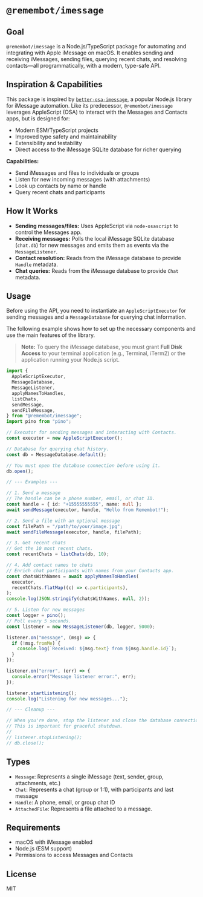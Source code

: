 # `@remembot/imessage`

## Goal

`@remembot/imessage` is a Node.js/TypeScript package for automating and integrating with Apple iMessage on macOS. It enables sending and receiving iMessages, sending files, querying recent chats, and resolving contacts—all programmatically, with a modern, type-safe API.

## Inspiration & Capabilities

This package is inspired by [`better-osa-imessage`](https://github.com/Bubba8291/better-osa-imessage), a popular Node.js library for iMessage automation. Like its predecessor, `@remembot/imessage` leverages AppleScript (OSA) to interact with the Messages and Contacts apps, but is designed for:

- Modern ESM/TypeScript projects
- Improved type safety and maintainability
- Extensibility and testability
- Direct access to the iMessage SQLite database for richer querying

**Capabilities:**

- Send iMessages and files to individuals or groups
- Listen for new incoming messages (with attachments)
- Look up contacts by name or handle
- Query recent chats and participants

## How It Works

- **Sending messages/files:** Uses AppleScript via `node-osascript` to control the Messages app.
- **Receiving messages:** Polls the local iMessage SQLite database (`chat.db`) for new messages and emits them as events via the `MessageListener`.
- **Contact resolution:** Reads from the iMessage database to provide `Handle` metadata.
- **Chat queries:** Reads from the iMessage database to provide `Chat` metadata.

## Usage

Before using the API, you need to instantiate an `AppleScriptExecutor` for sending messages and a `MessageDatabase` for querying chat information.

The following example shows how to set up the necessary components and use the main features of the library.

> **Note:** To query the iMessage database, you must grant **Full Disk Access** to your terminal application (e.g., Terminal, iTerm2) or the application running your Node.js script.

```ts
import {
  AppleScriptExecutor,
  MessageDatabase,
  MessageListener,
  applyNamesToHandles,
  listChats,
  sendMessage,
  sendFileMessage,
} from "@remembot/imessage";
import pino from "pino";

// Executor for sending messages and interacting with Contacts.
const executor = new AppleScriptExecutor();

// Database for querying chat history.
const db = MessageDatabase.default();

// You must open the database connection before using it.
db.open();

// --- Examples ---

// 1. Send a message
// The handle can be a phone number, email, or chat ID.
const handle = { id: "+15555555555", name: null };
await sendMessage(executor, handle, "Hello from Remembot!");

// 2. Send a file with an optional message
const filePath = "/path/to/your/image.jpg";
await sendFileMessage(executor, handle, filePath);

// 3. Get recent chats
// Get the 10 most recent chats.
const recentChats = listChats(db, 10);

// 4. Add contact names to chats
// Enrich chat participants with names from your Contacts app.
const chatsWithNames = await applyNamesToHandles(
  executor,
  recentChats.flatMap((c) => c.participants),
);
console.log(JSON.stringify(chatsWithNames, null, 2));

// 5. Listen for new messages
const logger = pino();
// Poll every 5 seconds.
const listener = new MessageListener(db, logger, 5000);

listener.on("message", (msg) => {
  if (!msg.fromMe) {
    console.log(`Received: ${msg.text} from ${msg.handle.id}`);
  }
});

listener.on("error", (err) => {
  console.error("Message listener error:", err);
});

listener.startListening();
console.log("Listening for new messages...");

// --- Cleanup ---

// When you're done, stop the listener and close the database connection.
// This is important for graceful shutdown.
//
// listener.stopListening();
// db.close();
```

## Types

- `Message`: Represents a single iMessage (text, sender, group, attachments, etc.)
- `Chat`: Represents a chat (group or 1:1), with participants and last message
- `Handle`: A phone, email, or group chat ID
- `AttachedFile`: Represents a file attached to a message.

## Requirements

- macOS with iMessage enabled
- Node.js (ESM support)
- Permissions to access Messages and Contacts

## License

MIT
